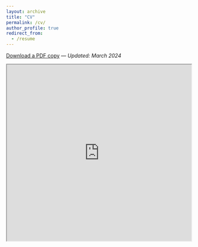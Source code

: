 ```yaml
---
layout: archive
title: "CV"
permalink: /cv/
author_profile: true
redirect_from:
  - /resume
---
```

 
[Download a PDF copy](https://drive.google.com/file/d/1H3DwPxBob3bt072W82OCLv5coKIB3mI4/view) *— Updated: March 2024*

<iframe src="https://drive.google.com/file/d/1H3DwPxBob3bt072W82OCLv5coKIB3mI4/preview" width="100%" height="480" allow="autoplay"></iframe>
